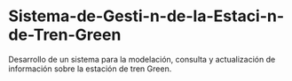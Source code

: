 # Sistema-de-Gesti-n-de-la-Estaci-n-de-Tren-Green
Desarrollo de un sistema para la modelación, consulta y actualización de información sobre la estación de tren Green.
